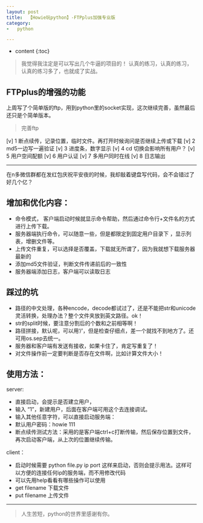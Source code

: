 ```yaml
---
layout: post
title:  【Howie玩python】-FTPplus加强专业版
category:
-   python

---
```


* content
{:toc}


> 我觉得我注定是可以写出几个牛逼的项目的！
认真的练习，认真的练习，认真的练习多了，也就成了实战。



## FTPplus的增强的功能

上周写了个简单版的ftp，用到python里的socket实现，这次继续完善，虽然最后还只是个简单版本。

> 完善ftp

[v] 1 断点续传，记录位置，临时文件。再打开时候询问是否继续上传或下载
[v] 2 md5一边写一遍验证
[v] 3 进度条，数字显示
[v] 4 cd 切换会影响所有用户？
[v] 5 用户空间配额
[v] 6 用户认证
[v] 7 多用户同时在线
[v] 8 日志输出


-----------

在n多微信群都在发红包庆祝平安夜的时候，我却敲着键盘写代码，会不会错过了好几个亿？

## 增加和优化内容：

- 命令模式， 客户端启动时候就显示命令帮助，然后通过命令行+文件名的方式进行上传下载。  
- 服务器端执行命令，可以随意一些，但是都限定到固定用户目录下  ，显示列表，增删文件等。
- 上传文件重复，可以选择是否覆盖，下载就无所谓了，因为我就想下载服务器最新的
- 添加md5文件验证，判断文件传递前后的一致性  
- 服务器端添加日志，客户端可以读取日志


## 踩过的坑  

- 路径的中文处理，各种encode，decode都试过了，还是不能把str和unicode灵活转换，处理办法？整个文件夹放到英文路径。ok！  
- str的split时候，要注意分割后的个数和之前相等啊！  
- 路径拼接，默认呢，可以用‘/’，但是检查仔细点，差一个就找不到地方了。还可用os.sep去统一。
- 服务器和客户端有发送有接收，如果卡住了，肯定写重复了！
- 对文件操作前一定要判断是否存在文件啊，比如计算文件大小！


## 使用方法：

server:

- 直接启动，会提示是否建立用户，  
- 输入 “1”，新建用户，后面在客户端可用这个去连接调试。  
- 输入其他任意字符，可以直接启动服务端：  
- 默认用户密码：howie 111     
- 断点续传测试方法：采用的是客户端ctrl+c打断传输，然后保存位置到文件，再次启动客户端，从上次的位置继续传输。

client：

- 启动时候需要 python file.py ip port 这样来启动，否则会提示用法。这样可以方便的连接任何ip的服务端，而不用修改代码
- 可以先用help看看有哪些操作可以使用
- get filename 下载文件
- put filename 上传文件

---
> 人生苦短，python的世界里感谢有你。
